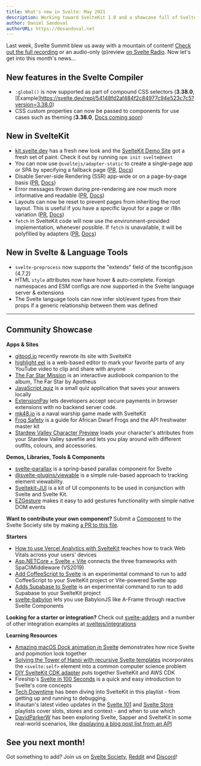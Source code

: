 ```yaml
---
title: What's new in Svelte: May 2021
description: Working toward SvelteKit 1.0 and a showcase full of SvelteKit sites!
author: Daniel Sandoval
authorURL: https://desandoval.net
---
```


Last week, Svelte Summit blew us away with a mountain of content! [Check out the full recording](https://www.youtube.com/watch?v=fnr9XWvjJHw) or an audio-only (p)review [on Svelte Radio](https://www.svelteradio.com/episodes/svelte-summit-party-episode). Now let's get into this month's news...

## New features in the Svelte Compiler
- `:global()` is now supported as part of compound CSS selectors (**3.38.0**, [Example]https://svelte.dev/repl/54148fd2af484f2c84977c94e523c7c5?version=3.38.0)
- CSS custom properties can now be passed to components for use cases such as theming (**3.38.0**, [Docs coming soon](https://github.com/sveltejs/svelte/issues/6268))

## New in SvelteKit
- [kit.svelte.dev](https://kit.svelte.dev/) has a fresh new look and the [SvelteKit Demo Site](https://netlify.demo.svelte.dev/) got a fresh set of paint. Check it out by running `npm init svelte@next`
- You can now use `@sveltejs/adapter-static` to create a single-page app or SPA by specifying a fallback page ([PR](https://github.com/sveltejs/kit/pull/1181), [Docs](https://github.com/sveltejs/kit/tree/master/packages/adapter-static))
- Disable Server-side Rendering (SSR) app-wide or on a page-by-page basis ([PR](https://github.com/sveltejs/kit/pull/713), [Docs](https://kit.svelte.dev/docs#ssr-and-javascript-ssr))
- Error messages thrown during pre-rendering are now much more informative and readable ([PR](https://github.com/sveltejs/kit/pull/1062), [Docs](https://kit.svelte.dev/docs#layouts-error-pages))
- Layouts can now be reset to prevent pages from inheriting the root layout. This is useful if you have a specific layout for a page or i18n variation ([PR](https://github.com/sveltejs/kit/pull/1061), [Docs](https://kit.svelte.dev/docs#layouts-resets))
- `fetch` in SvelteKit code will now use the environment-provided implementation, whenever possible. If `fetch` is unavailable, it will be polyfilled by adapters ([PR](https://github.com/sveltejs/kit/pull/1066), [Docs](https://kit.svelte.dev/docs#loading-input-fetch))

## New in Svelte & Language Tools
- `svelte-preprocess` now supports the "extends" field of the tsconfig.json (4.7.2)
- HTML `style` attributes now have hover & auto-complete. Foreign namespaces and ESM configs are now supported in the Svelte language server & extensions
- The Svelte language tools can now infer slot/event types from their props if a generic relationship between them was defined

---

## Community Showcase

**Apps & Sites**

- [gitpod.io](https://github.com/gitpod-io/website) recently rewrote its site with SvelteKit
- [highlight eel](https://highlighteel.com/) is a web-based editor to mark your favorite parts of any YouTube video to clip and share with anyone
- [The Far Star Mission](https://thefarstar.apotheus.net/) is an interactive audiobook companion to the album, The Far Star by Apotheus
- [JavaScript quiz](https://github.com/nclskfm/javascript-quiz) is a small quiz application that saves your answers locally
- [ExtensionPay](https://extensionpay.com/) lets developers accept secure payments in browser extensions with no backend server code.
- [mk48.io](https://mk48.io/) is a naval warship game made with SvelteKit
- [Frog Safety](https://frog-safety.vercel.app/) is a guide for African Dwarf Frogs and the API freshwater master kit
- [Stardew Valley Character Preview](https://github.com/overscore-media/stardew-valley-character-preview) loads your character's attributes from your Stardew Valley savefile and lets you play around with different outfits, colours, and accessories.


**Demos, Libraries, Tools & Components**

- [svelte-parallax](https://github.com/kindoflew/svelte-parallax) is a spring-based parallax component for Svelte
- [@svelte-plugins/viewable](https://github.com/svelte-plugins/viewable) is a simple rule-based approach to tracking element viewability.
- [Sveltekit-JUI](https://github.com/Wolfr/sveltekit-jui) is a kit of UI components to be used in conjunction with Svelte and Svelte Kit.
- [EZGesture](https://github.com/mhmd-22/ezgesture#integrating-with-other-frameworks) makes it easy to add gestures functionality with simple native DOM events 

**Want to contribute your own component?** Submit a [Component](https://sveltesociety.dev/components) to the Svelte Society site by making [a PR to this file](https://github.com/svelte-society/sveltesociety.dev/blob/master/src/pages/components/components.json).


**Starters**
- [How to use Vercel Analytics with SvelteKit](https://ivoberger.com/posts/using-vercel-analytics-with-svelte-kit) teaches how to track Web Vitals across your users' devices
- [Asp.NETCore + Svelte + Vite](https://github.com/Kiho/aspcore-spa-cli/tree/master/samples/SviteSample) connects the three frameworks with SpaCliMiddleware (VS2019)
- [Add CoffeeScript to Svelte](https://github.com/Leftium/coffeescript-adder) is an experimental command to run to add CoffeeScript to your SvelteKit project or Vite-powered Svelte app
- [Adds Supabase to Svelte](https://github.com/joshnuss/svelte-supabase) is an experimental command to run to add Supabase to your SvelteKit project
- [svelte-babylon](https://github.com/SectorXUSA/svelte-babylon) lets you use BabylonJS like A-Frame through reactive Svelte Components

**Looking for a starter or integration?** Check out [svelte-adders](https://github.com/svelte-add/svelte-adders) and a number of other integration examples at [sveltejs/integrations](https://github.com/sveltejs/integrations)


**Learning Resources**
- [Amazing macOS Dock animation in Svelte](https://dev.to/puruvj/amazing-macos-dock-animation-in-svelte-5hfb) demonstrates how nice Svelte and popmotion look together
- [Solving the Tower of Hanoi with recursive Svelte templates](https://geoffrich.net/posts/svelte-tower-of-hanoi/) incorporates the `<svelte:self>` element into a common computer science problem
- [DIY SvelteKit CDK adapter](https://dev.to/juranki/diy-sveltekit-cdk-adapter-3enp) puts together SvelteKit and AWS CDK
- Fireship's [Svelte in 100 Seconds](https://www.youtube.com/watch?v=rv3Yq-B8qp4) is a quick and easy introduction to Svelte's core concepts
- [Tech Downtime](https://www.youtube.com/watch?v=tsePBA2JC7o&list=PLualcIC6WNK1LHIYx2Tg9AQfTQDv4zNPu) has been diving into SvelteKit in this playlist - from getting up and running to debugging.
- lihautan's latest video updates in the [Svelte 101](https://www.youtube.com/watch?v=rwYgOU0WmVk&list=PLoKaNN3BjQX3mxDEVG3oGJx2ByXnue_gR&index=59) and [Svelte Store](https://www.youtube.com/watch?v=p4GmT0trCPE&list=PLoKaNN3BjQX3fG-XOSwsPHtnV8FUY6lgK&index=19) playlists cover slots, stores and context - and when to use which
- [DavidParkerW](https://www.youtube.com/c/DavidParkerW/playlists) has been exploring Svelte, Sapper and SvelteKit in some real-world scenarios, like [displaying a blog post list from an API](https://www.youtube.com/watch?v=kAPVFgFnxaM&list=PLPqKsyEGhUna6cvm6d4vZNI6gbt_0S4Xx&index=15)



## See you next month!

Got something to add? Join us on [Svelte Society](https://sveltesociety.dev/), [Reddit](https://www.reddit.com/r/sveltejs/) and [Discord](https://discord.com/invite/yy75DKs)!
